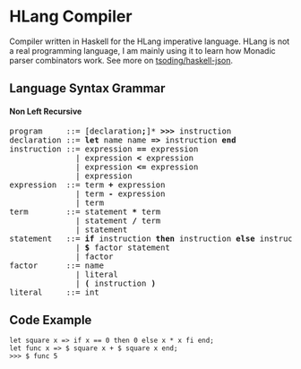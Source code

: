 # HLang Compiler

Compiler written in Haskell for the HLang imperative language. HLang is not a real programming language, I am mainly using it to learn how Monadic parser combinators work. See more on [tsoding/haskell-json](https://github.com/tsoding/haskell-json/).

## Language Syntax Grammar

#### Non Left Recursive

<pre>
program     ::= [declaration<b>;</b>]* <b>>>></b> instruction
declaration ::= <b>let</b> name name <b>=></b> instruction <b>end</b>
instruction ::= expression <b>==</b> expression
              | expression <b><</b> expression
              | expression <b><=</b> expression
              | expression
expression  ::= term <b>+</b> expression
              | term <b>-</b> expression
              | term
term        ::= statement <b>*</b> term
              | statement <b>/</b> term
              | statement
statement   ::= <b>if</b> instruction <b>then</b> instruction <b>else</b> instruction <b>fi</b>
              | <b>$</b> factor statement
              | factor
factor      ::= name
              | literal
              | <b>(</b> instruction <b>)</b>
literal     ::= int
</pre>

## Code Example

```
let square x => if x == 0 then 0 else x * x fi end;
let func x => $ square x + $ square x end;
>>> $ func 5
```